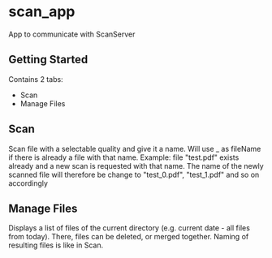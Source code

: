 # scan_app

App to communicate with ScanServer

## Getting Started

Contains 2 tabs:
* Scan
* Manage Files

## Scan

Scan file with a selectable quality and give it a name. Will use <filename>_<count> as fileName if there is already a file with that name.
Example: file "test.pdf" exists already and a new scan is requested with that name. The name of the newly scanned file will therefore be change to "test_0.pdf", "test_1.pdf" and so on accordingly
  
## Manage Files

Displays a list of files of the current directory (e.g. current date - all files from today).
There, files can be deleted, or merged together. Naming of resulting files is like in Scan.
